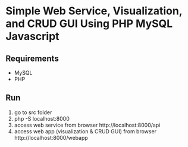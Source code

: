 # Simple Web Service, Visualization, and CRUD GUI Using PHP MySQL Javascript

## Requirements

- MySQL
- PHP

## Run

1. go to src folder
2. php -S localhost:8000
3. access web service from browser http://localhost:8000/api
4. access web app (visualization & CRUD GUI) from browser http://localhost:8000/webapp
